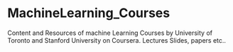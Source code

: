 # MachineLearning_Courses
Content and Resources of machine Learning Courses by University of Toronto and Stanford University on Coursera. Lectures Slides, papers etc..
